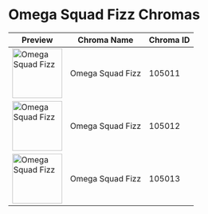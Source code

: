 # Omega Squad Fizz Chromas

| Preview | Chroma Name | Chroma ID |
|---|---|---|
| <img src='https://raw.communitydragon.org/latest/plugins/rcp-be-lol-game-data/global/default/v1/champion-chroma-images/105/105011.png' alt='Omega Squad Fizz' width='100'> | Omega Squad Fizz | 105011 |
| <img src='https://raw.communitydragon.org/latest/plugins/rcp-be-lol-game-data/global/default/v1/champion-chroma-images/105/105012.png' alt='Omega Squad Fizz' width='100'> | Omega Squad Fizz | 105012 |
| <img src='https://raw.communitydragon.org/latest/plugins/rcp-be-lol-game-data/global/default/v1/champion-chroma-images/105/105013.png' alt='Omega Squad Fizz' width='100'> | Omega Squad Fizz | 105013 |
